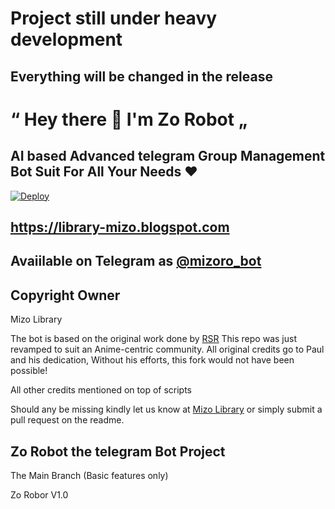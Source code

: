 
# Project still under heavy development
## Everything will be changed in the release


# “ Hey there 👋 I'm Zo Robot „
## AI based Advanced telegram Group Management Bot Suit For All Your Needs ❤️

[![Deploy](https://www.herokucdn.com/deploy/button.svg)](https://heroku.com/deploy?template=https://github.com/RSR-Downloader/zorobot)

## https://library-mizo.blogspot.com
## Avaiilable on Telegram as [@mizoro_bot](https://t.me/mizoro_bot)



## Copyright Owner

 Mizo Library


The bot is based on the original work done by [RSR](https://github.com/RSR-TG-Info)
This repo was just revamped to suit an Anime-centric community. All original credits go to Paul and his dedication, Without his efforts, this fork would not have been possible!

All other credits mentioned on top of scripts

Should any be missing kindly let us know at [Mizo Library](https://t.me/mizolibrary) or simply submit a pull request on the readme.

## Zo Robot the telegram Bot Project
The Main Branch (Basic features only)

Zo Robor V1.0



